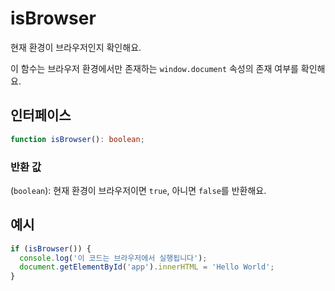 # isBrowser

현재 환경이 브라우저인지 확인해요.

이 함수는 브라우저 환경에서만 존재하는 `window.document` 속성의 존재 여부를 확인해요.

## 인터페이스

```typescript
function isBrowser(): boolean;
```

### 반환 값

(`boolean`): 현재 환경이 브라우저이면 `true`, 아니면 `false`를 반환해요.

## 예시

```typescript
if (isBrowser()) {
  console.log('이 코드는 브라우저에서 실행됩니다');
  document.getElementById('app').innerHTML = 'Hello World';
}
```
